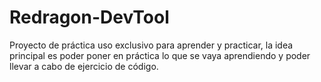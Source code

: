 # Redragon-DevTool
Proyecto de práctica uso exclusivo para aprender y practicar, la idea principal es poder poner en práctica lo que se vaya aprendiendo y poder 
llevar a cabo de ejercicio de código.
